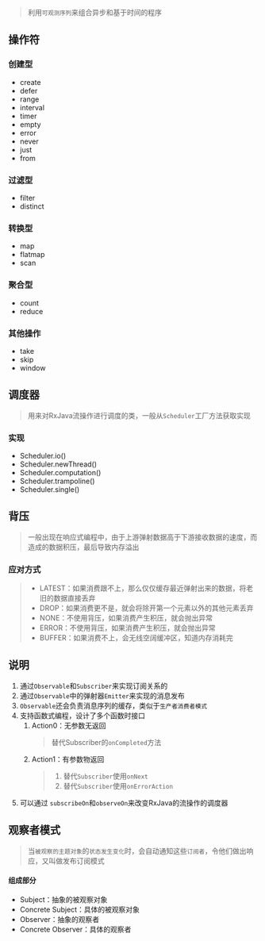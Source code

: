 > 利用`可观测序列`来组合异步和基于时间的程序


## 操作符

### 创建型
- create
- defer
- range
- interval
- timer
- empty
- error
- never
- just
- from

### 过滤型
- filter
- distinct

### 转换型
- map
- flatmap
- scan

### 聚合型
- count
- reduce

### 其他操作
- take
- skip
- window


## 调度器
> 用来对RxJava流操作进行调度的类，一般从`Scheduler`工厂方法获取实现

### 实现
- Scheduler.io()
- Scheduler.newThread()
- Scheduler.computation()
- Scheduler.trampoline()
- Scheduler.single()

## 背压
> 一般出现在响应式编程中，由于上游弹射数据高于下游接收数据的速度，而造成的数据积压，最后导致内存溢出

### 应对方式
> - LATEST：如果消费跟不上，那么仅仅缓存最近弹射出来的数据，将老旧的数据直接丢弃
> -  DROP：如果消费更不是，就会将除开第一个元素以外的其他元素丢弃
> -  NONE：不使用背压，如果消费产生积压，就会抛出异常
> -  ERROR：不使用背压，如果消费产生积压，就会抛出异常
> -  BUFFER：如果消费不上，会无线空阔缓冲区，知道内存消耗完


## 说明
1. 通过`Observable`和`Subscriber`来实现订阅关系的
2. 通过`Observable`中的弹射器`Emitter`来实现的消息发布
3. `Observable`还会负责消息序列的缓存，类似于`生产者消费者模式`
4. 支持函数式编程，设计了多个函数时接口
	1. Action0：无参数无返回
	   > 替代Subscriber的`onCompleted`方法
	2. Action1：有参数物返回
	   > 1. 替代`Subscriber`使用`onNext`
	   > 2. 替代`Subscriber`使用`onErrorAction`
5.  可以通过 `subscribeOn`和`observeOn`来改变RxJava的流操作的调度器



## 观察者模式
> 当`被观察的主题对象`的`状态发生变化`时，会自动通知这些`订阅者`，令他们做出响应，又叫做发布订阅模式

#### 组成部分
- Subject：抽象的被观察对象
- Concrete Subject：具体的被观察对象
- Observer：抽象的观察者
- Concrete Observer：具体的观察者